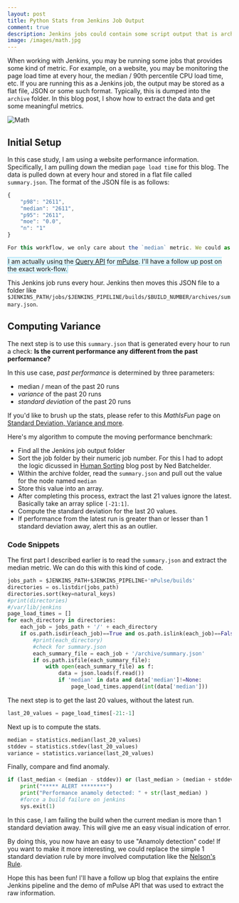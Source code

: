```yaml
---
layout: post
title: Python Stats from Jenkins Job Output
comment: true
description: Jenkins jobs could contain some script output that is archived. Using python statistics, I show how you could extract and create summarized results.
image: /images/math.jpg
---
```


When working with Jenkins, you may be running some jobs that provides some kind of metric. For example, on a website, you may be monitoring the page load time at every hour, the median / 90th percentile CPU load time, etc. If you are running this as a Jenkins job, the output may be stored as a flat file, JSON or some such format. Typically, this is dumped into the `archive` folder. In this blog post, I show how to extract the data and get some meaningful metrics.

![Math](https://res.cloudinary.com/akshayranganath-dflt/image/upload/blog/Math.jpg)

## Initial Setup
In this case study, I am using a website performance information. Specifically, I am pulling down the median `page load time` for this blog. The data is pulled down at every hour and stored in a flat file called `summary.json`. The format of the JSON file is as follows:

```javascript
{
    "p98": "2611", 
    "median": "2611", 
    "p95": "2611", 
    "moe": "0.0", 
    "n": "1"
}

For this workflow, we only care about the `median` metric. We could as well swap the metric and compute our data for other percentiles as well.

```
<span style="background:#e3f7fc; border:1px solid #8ed9f6;">I am actually using the <a href="https://developer.akamai.com/api/web_performance/mpulse_query/v2.html">Query API</a> for <a href="https://www.akamai.com/us/en/products/web-performance/mpulse-real-user-monitoring.jsp">mPulse</a>. I'll have a follow up post on the exact work-flow.</span>

This Jenkins job runs every hour. Jenkins then moves this JSON file to a folder like `$JENKINS_PATH/jobs/$JENKINS_PIPELINE/builds/$BUILD_NUMBER/archives/summary.json`. 

## Computing Variance
The next step is to use this `summary.json` that is generated every hour to run a check:
__Is the current performance any different from the past performance?__

In this use case, _past performance_ is determined by three parameters:

- median / mean of the past 20 runs
- _variance_ of the past 20 runs
- _standard deviation_ of the past 20 runs

If you'd like to brush up the stats, please refer to this _MathIsFun_ page on [Standard Deviation, Variance and more](https://www.mathsisfun.com/data/standard-deviation.html).

Here's my algorithm to compute the moving performance benchmark:

* Find all the Jenkins job output folder
* Sort the job folder by their numeric job number. For this I had to adopt the logic dicussed in [Human Sorting](https://nedbatchelder.com/blog/200712/human_sorting.html) blog post by Ned Batchelder.
* Within the archive folder, read the `summary.json` and pull out the value for the node named `median`
* Store this value into an array.
* After completing this process, extract the last 21 values ignore the latest. Basically take an array splice `[-21:1]`.
* Compute the standard deviation for the last 20 values.
* If performance from the latest run is greater than or lesser than 1 standard deviation away, alert this as an outlier.

### Code Snippets

The first part I described earlier is to read the `summary.json` and extract the median metric. We can do this with this kind of code.

```python
jobs_path = $JENKINS_PATH+$JENKINS_PIPELINE+'mPulse/builds'
directories = os.listdir(jobs_path)
directories.sort(key=natural_keys)
#print(directories)
#/var/lib/jenkins
page_load_times = []
for each_directory in directories:
	each_job = jobs_path + '/' + each_directory	
	if os.path.isdir(each_job)==True and os.path.islink(each_job)==False:
		#print(each_directory)
		#check for summary.json
		each_summary_file = each_job + '/archive/summary.json'
		if os.path.isfile(each_summary_file):
			with open(each_summary_file) as f:
				data = json.loads(f.read())
				if 'median' in data and data['median']!=None:
					page_load_times.append(int(data['median']))
```

The next step is to get the last 20 values, without the latest run.

```python					
last_20_values = page_load_times[-21:-1]
```

Next up is to compute the stats.
```python
median = statistics.median(last_20_values)
stddev = statistics.stdev(last_20_values)
variance = statistics.variance(last_20_values)
```

Finally, compare and find anomaly. 
```python
if (last_median < (median - stddev)) or (last_median > (median + stddev)):
	print("***** ALERT ********")
	print("Performance anamoly detected: " + str(last_median) )
	#force a build failure on jenkins
	sys.exit(1)
```

In this case, I am failing the build when the current median is more than 1 standard deviation away. This will give me an easy visual indication of error.

By doing this, you now have an easy to use "Anamoly detection" code! If you want to make it more interesting, we could replace the simple 1 standard deviation rule by more involved computation like the [Nelson's Rule](https://en.wikipedia.org/wiki/Nelson_rules).

Hope this has been fun! I'll have a follow up blog that explains the entire Jenkins pipeline and the demo of mPulse API that was used to extract the raw information.
